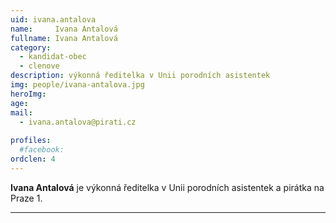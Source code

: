 ```yaml
---
uid: ivana.antalova
name:     Ivana Antalová
fullname: Ivana Antalová
category:
  - kandidat-obec
  - clenove
description: výkonná ředitelka v Unii porodních asistentek
img: people/ivana-antalova.jpg
heroImg: 
age: 
mail:
  - ivana.antalova@pirati.cz
 
profiles:
  #facebook: 
ordclen: 4
---
```


**Ivana Antalová** je výkonná ředitelka v Unii porodních asistentek a pirátka na Praze 1. 

---
